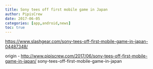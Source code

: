 ```yaml
---
title: Sony tees off first mobile game in Japan
author: PipisCrew
date: 2017-06-05
categories: [app,android,news]
toc: true
---
```


https://www.slashgear.com/sony-tees-off-first-mobile-game-in-japan-04487348/

origin - http://www.pipiscrew.com/2017/06/sony-tees-off-first-mobile-game-in-japan/ sony-tees-off-first-mobile-game-in-japan